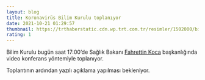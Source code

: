 ```yaml
--- 
layout: blog
title: Koronavirüs Bilim Kurulu toplanıyor
date: 2021-10-21 01:29:57
thumbnail: https://trthaberstatic.cdn.wp.trt.com.tr/resimler/1502000/bilim-kurulu-aa-1502081.jpg
rating: 1
---
```

<p>
	Bilim Kurulu bugün saat 17:00’de Sağlık Bakanı <a href="https://www.trthaber.com/etiket/fahrettin-koca/" target="_blank">Fahrettin Koca</a> başkanlığında video konferans yöntemiyle toplanıyor. </p>
<p>
	Toplantının ardından yazılı açıklama yapılması bekleniyor. </p>